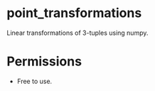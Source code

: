 # point_transformations
Linear transformations of 3-tuples using numpy.

# Permissions
- Free to use.

